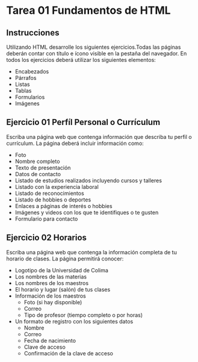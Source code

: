 # Tarea 01 Fundamentos de HTML

## Instrucciones

Utilizando HTML desarrolle los siguientes ejercicios.Todas las páginas deberán contar con título e ícono visible en la pestaña del navegador. En todos los ejercicios deberá utilizar los siguientes elementos:

- Encabezados
- Párrafos
- Listas
- Tablas
- Formularios
- Imágenes

## Ejercicio 01 Perfíl Personal o Currículum

Escriba una página web que contenga información que describa tu perfil o currículum. La página deberá incluir información como:

- Foto
- Nombre completo
- Texto de presentación
- Datos de contacto
- Listado de estudios realizados incluyendo cursos y talleres
- Listado con la experiencia laboral
- Listado de reconocimientos
- Listado de hobbies o deportes
- Enlaces a páginas de interés o hobbies
- Imágenes y videos con los que te identifiques o te gusten
- Formulario para contacto

## Ejercicio 02 Horarios

Escriba una página web que contenga la información completa de tu horario de clases. La página permitirá conocer:

- Logotipo de la Universidad de Colima
- Los nombres de las materias
- Los nombres de los maestros
- El horario y lugar (salón) de tus clases
- Información de los maestros
  - Foto (si hay disponible)
  - Correo
  - Tipo de profesor (tiempo completo o por horas)
- Un formato de registro con los siguientes datos
  - Nombre
  - Correo
  - Fecha de nacimiento
  - Clave de acceso
  - Confirmación de la clave de acceso

